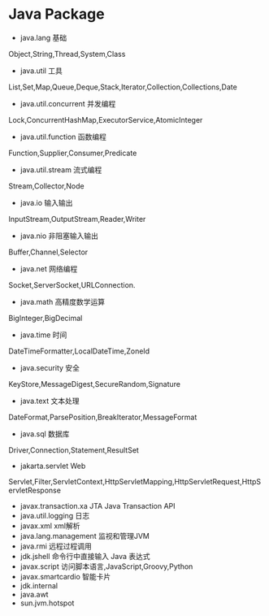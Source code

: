 # Java Package

- java.lang 基础

Object,String,Thread,System,Class

- java.util 工具

List,Set,Map,Queue,Deque,Stack,Iterator,Collection,Collections,Date

- java.util.concurrent 并发编程

Lock,ConcurrentHashMap,ExecutorService,AtomicInteger

- java.util.function 函数编程

Function,Supplier,Consumer,Predicate

- java.util.stream 流式编程

Stream,Collector,Node

- java.io 输入输出

InputStream,OutputStream,Reader,Writer

- java.nio 非阻塞输入输出

Buffer,Channel,Selector

- java.net 网络编程

Socket,ServerSocket,URLConnection.

- java.math 高精度数学运算

BigInteger,BigDecimal

- java.time 时间

DateTimeFormatter,LocalDateTime,ZoneId

- java.security 安全

KeyStore,MessageDigest,SecureRandom,Signature

- java.text 文本处理

DateFormat,ParsePosition,BreakIterator,MessageFormat

- java.sql 数据库

Driver,Connection,Statement,ResultSet

- jakarta.servlet Web

Servlet,Filter,ServletContext,HttpServletMapping,HttpServletRequest,HttpServletResponse

- javax.transaction.xa JTA Java Transaction API
- java.util.logging 日志
- javax.xml xml解析
- java.lang.management 监视和管理JVM
- java.rmi 远程过程调用
- jdk.jshell 命令行中直接输入 Java 表达式
- javax.script 访问脚本语言,JavaScript,Groovy,Python
- javax.smartcardio 智能卡片
- jdk.internal
- java.awt
- sun.jvm.hotspot
